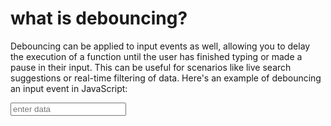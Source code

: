 # what is debouncing?

Debouncing can be applied to input events as well, allowing you to delay the execution of a function until the user has finished typing or made a pause in their input. This can be useful for scenarios like live search suggestions or real-time filtering of data.
Here's an example of debouncing an input event in JavaScript:


<!DOCTYPE html>
<html lang="en">
<head>
    <meta charset="UTF-8">
    <meta name="viewport" content="width=device-width, initial-scale=1.0">
    <title>Debouncing</title>
</head>
<body>
    <input type="text" id="search" placeholder="enter data">
    <ul id="output"></ul>
</body>
</html>
<script>
    const search=document.getElementById("search");
    const output=document.getElementById("output")
    search.addEventListener("input",handle)
    let timer;
    function handle(){
        clearTimeout(timer)
        timer=setTimeout(()=>{
        // console.log(search.value)
        show()
        },700)
    }
    function show(){
        let res=search.value;
        output.innerHTML='';
        
            const li=document.createElement('li')
            li.textContent=res;
            output.appendChild(li)
        
    }

